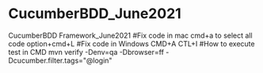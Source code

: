 # CucumberBDD_June2021
CucumberBDD Framework_June2021
#Fix code in mac
cmd+a to select all code option+cmd+L
#Fix code in Windows
CMD+A CTL+I
#How to execute test in CMD
mvn verify -Denv=qa -Dbrowser=ff -Dcucumber.filter.tags="@login"